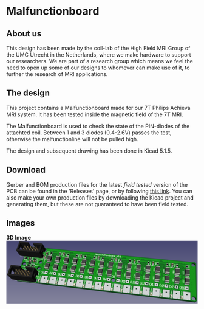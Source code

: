 # Malfunctionboard

## About us
This design has been made by the coil-lab of the High Field MRI Group of the UMC Utrecht in the Netherlands, where we make hardware to support our researchers. We are part of a research group which means we feel the need to open up some of our designs to whomever can make use of it, to further the research of MRI applications.


## The design
This project contains a Malfunctionboard made for our 7T Philips Achieva MRI system. It has been tested inside the magnetic field of the 7T MRI. 

The Malfunctionboard is used to check the state of the PIN-diodes of the attachted coil. Between 1 and 3 diodes (0.4-2.6V) passes the test, otherwise the malfunctionline will not be pulled high.

The design and subsequent drawing has been done in Kicad 5.1.5.


## Download
Gerber and BOM production files for the latest _field tested_ version of the PCB can be found in the 'Releases' page, or by following [this link](https://github.com/umcu7tcoillab/Malfunctionboard/releases/latest). 
You can also make your own production files by downloading the Kicad project and generating them, but these are not guaranteed to have been field tested.


## Images
**3D Image**
<img src="Images/3D.png?raw=true"/>
